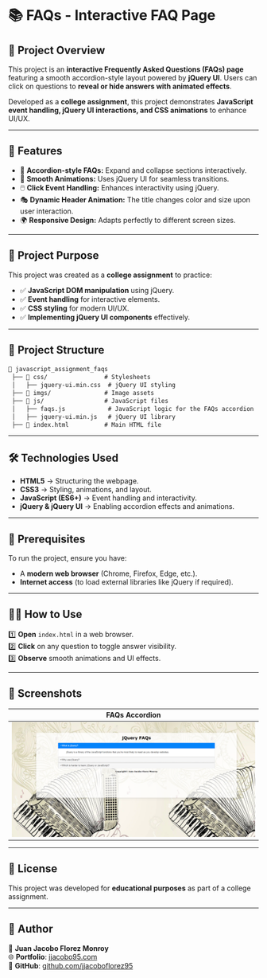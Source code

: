 # 📚 FAQs - Interactive FAQ Page

## 📌 Project Overview

This project is an **interactive Frequently Asked Questions (FAQs) page** featuring a smooth accordion-style layout powered by **jQuery UI**. Users can click on questions to **reveal or hide answers with animated effects**.

Developed as a **college assignment**, this project demonstrates **JavaScript event handling, jQuery UI interactions, and CSS animations** to enhance UI/UX.

---

## 🚀 Features

- 🔽 **Accordion-style FAQs:** Expand and collapse sections interactively.
- 🎨 **Smooth Animations:** Uses jQuery UI for seamless transitions.
- 🖱️ **Click Event Handling:** Enhances interactivity using jQuery.
- 🎭 **Dynamic Header Animation:** The title changes color and size upon user interaction.
- 🌍 **Responsive Design:** Adapts perfectly to different screen sizes.

---

## 🎯 Project Purpose

This project was created as a **college assignment** to practice:

- ✅ **JavaScript DOM manipulation** using jQuery.
- ✅ **Event handling** for interactive elements.
- ✅ **CSS styling** for modern UI/UX.
- ✅ **Implementing jQuery UI components** effectively.

---

## 📂 Project Structure

```
📁 javascript_assignment_faqs
 ├── 📁 css/                # Stylesheets
 │   ├── jquery-ui.min.css  # jQuery UI styling
 ├── 📁 imgs/               # Image assets
 ├── 📁 js/                 # JavaScript files
 │   ├── faqs.js            # JavaScript logic for the FAQs accordion
 │   ├── jquery-ui.min.js   # jQuery UI library
 ├── 📄 index.html          # Main HTML file
```

---

## 🛠 Technologies Used

- **HTML5** → Structuring the webpage.
- **CSS3** → Styling, animations, and layout.
- **JavaScript (ES6+)** → Event handling and interactivity.
- **jQuery & jQuery UI** → Enabling accordion effects and animations.

---

## 📌 Prerequisites

To run the project, ensure you have:
- A **modern web browser** (Chrome, Firefox, Edge, etc.).
- **Internet access** (to load external libraries like jQuery if required).

---

## 🏃‍♂️ How to Use

1️⃣ **Open** `index.html` in a web browser.  
2️⃣ **Click** on any question to toggle answer visibility.  
3️⃣ **Observe** smooth animations and UI effects.  

---

## 📸 Screenshots  

| FAQs Accordion |  
|--------------|  
| ![FAQs Accordion](imgs/github/faqs-accordion.png) |  

---

## 📜 License

This project was developed for **educational purposes** as part of a college assignment.

---

## 💼 Author

👤 **Juan Jacobo Florez Monroy**  
🌐 **Portfolio**: [jjacobo95.com](https://jjacobo95.com)  
🐙 **GitHub**: [github.com/jjacoboflorez95](https://github.com/jjacoboflorez95)  